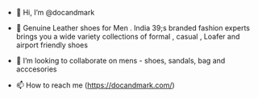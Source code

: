 - 👋 Hi, I’m @docandmark
- 👀 Genuine Leather shoes for Men . India 39;s branded fashion experts brings you a wide variety collections of formal , casual , Loafer and airport friendly shoes

- 💞️ I’m looking to collaborate on mens - shoes, sandals, bag and acccesories
- 📫 How to reach me (https://docandmark.com/)

<!---
docandmark/docandmark is a ✨ special ✨ repository because its `README.md` (this file) appears on your GitHub profile.
You can click the Preview link to take a look at your changes.
--->
